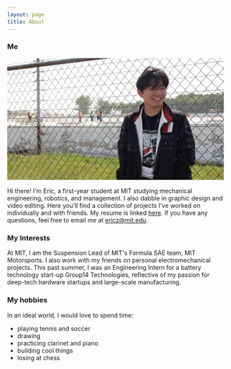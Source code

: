 ```yaml
---
layout: page
title: About
---
```


### Me

![ericphoto](/EricPhoto.JPG)

Hi there! I'm Eric, a first-year student at MIT studying mechanical engineering, robotics, and management. I also dabble in graphic design and video editing. Here you'll find a collection of projects I've worked on individually and with friends. My resume is linked [here](/resume.pdf). If you have any questions, feel free to email me at [ericz@mit.edu](mailto:ericz@mit.edu).

### My Interests
At MIT, I am the Suspension Lead of MIT's Formula SAE team, MIT Motorsports. I also work with my friends on personal electromechanical projects. This past summer, I was an Engineering Intern for a battery technology start-up Group14 Technologies, reflective of my passion for deep-tech hardware startups and large-scale manufacturing.

### My hobbies

In an ideal world, I would love to spend time:
- playing tennis and soccer
- drawing
- practicing clarinet and piano
- building cool things
- losing at chess

